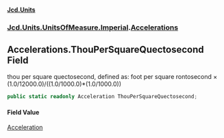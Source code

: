 #### [Jcd.Units](index.md 'index')
### [Jcd.Units.UnitsOfMeasure.Imperial](Jcd.Units.UnitsOfMeasure.Imperial.md 'Jcd.Units.UnitsOfMeasure.Imperial').[Accelerations](Accelerations.md 'Jcd.Units.UnitsOfMeasure.Imperial.Accelerations')

## Accelerations.ThouPerSquareQuectosecond Field

thou per square quectosecond, defined as: foot per square rontosecond × (1.0/12000.0)/((1.0/1000.0)*(1.0/1000.0))

```csharp
public static readonly Acceleration ThouPerSquareQuectosecond;
```

#### Field Value
[Acceleration](Acceleration.md 'Jcd.Units.UnitTypes.Acceleration')